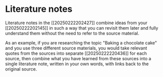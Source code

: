 # Literature notes 

Literature notes in the [[20250222202427]] combine ideas from your [[20250222202145]] in such a way that you can revisit them later and fully understand them without the need to refer to the source material.

As an example, if you are researching the topic "Baking a chocolate cake" and you use three different source materials, you would take relevant quotes from the sources into separate [[20250222220436]] for each source, then combine what you have learned from these sources into a single literature note, written in your own words, with links back to the original source.


